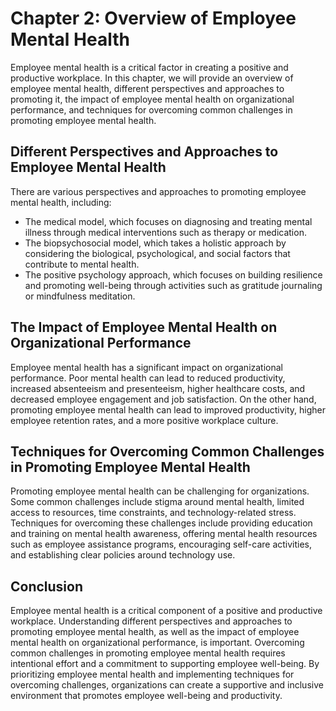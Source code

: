 Chapter 2: Overview of Employee Mental Health
=============================================

Employee mental health is a critical factor in creating a positive and productive workplace. In this chapter, we will provide an overview of employee mental health, different perspectives and approaches to promoting it, the impact of employee mental health on organizational performance, and techniques for overcoming common challenges in promoting employee mental health.

Different Perspectives and Approaches to Employee Mental Health
---------------------------------------------------------------

There are various perspectives and approaches to promoting employee mental health, including:

* The medical model, which focuses on diagnosing and treating mental illness through medical interventions such as therapy or medication.
* The biopsychosocial model, which takes a holistic approach by considering the biological, psychological, and social factors that contribute to mental health.
* The positive psychology approach, which focuses on building resilience and promoting well-being through activities such as gratitude journaling or mindfulness meditation.

The Impact of Employee Mental Health on Organizational Performance
------------------------------------------------------------------

Employee mental health has a significant impact on organizational performance. Poor mental health can lead to reduced productivity, increased absenteeism and presenteeism, higher healthcare costs, and decreased employee engagement and job satisfaction. On the other hand, promoting employee mental health can lead to improved productivity, higher employee retention rates, and a more positive workplace culture.

Techniques for Overcoming Common Challenges in Promoting Employee Mental Health
-------------------------------------------------------------------------------

Promoting employee mental health can be challenging for organizations. Some common challenges include stigma around mental health, limited access to resources, time constraints, and technology-related stress. Techniques for overcoming these challenges include providing education and training on mental health awareness, offering mental health resources such as employee assistance programs, encouraging self-care activities, and establishing clear policies around technology use.

Conclusion
----------

Employee mental health is a critical component of a positive and productive workplace. Understanding different perspectives and approaches to promoting employee mental health, as well as the impact of employee mental health on organizational performance, is important. Overcoming common challenges in promoting employee mental health requires intentional effort and a commitment to supporting employee well-being. By prioritizing employee mental health and implementing techniques for overcoming challenges, organizations can create a supportive and inclusive environment that promotes employee well-being and productivity.


